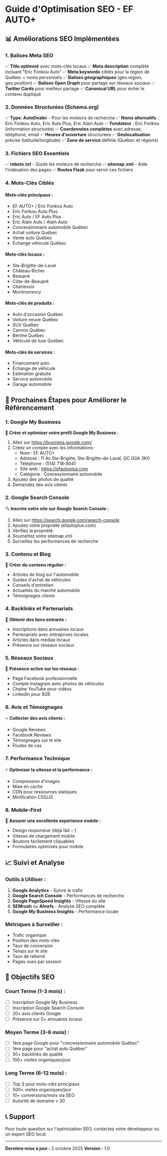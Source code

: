 # Guide d'Optimisation SEO - EF AUTO+

## 📊 Améliorations SEO Implémentées

### 1. Balises Meta SEO
✅ **Title optimisé** avec mots-clés locaux
✅ **Meta description** complète incluant "Eric Fonkou Auto"
✅ **Meta keywords** ciblés pour la région de Québec + noms personnels
✅ **Balises géographiques** (geo.region, geo.position)
✅ **Balises Open Graph** pour partage sur réseaux sociaux
✅ **Twitter Cards** pour meilleur partage
✅ **Canonical URL** pour éviter le contenu dupliqué

### 2. Données Structurées (Schema.org)
✅ **Type: AutoDealer** - Pour les moteurs de recherche
✅ **Noms alternatifs** : Eric Fonkou Auto, Eric Auto Plus, Eric Alain Auto
✅ **Fondateur** : Eric Fonkou (information structurée)
✅ **Coordonnées complètes** avec adresse, téléphone, email
✅ **Heures d'ouverture** structurées
✅ **Géolocalisation** précise (latitude/longitude)
✅ **Zone de service** définie (Québec et régions)

### 3. Fichiers SEO Essentiels
✅ **robots.txt** - Guide les moteurs de recherche
✅ **sitemap.xml** - Aide l'indexation des pages
✅ **Routes Flask** pour servir ces fichiers

### 4. Mots-Clés Ciblés

#### Mots-clés principaux :
- EF AUTO+ / Eric Fonkou Auto
- Eric Fonkou Auto Plus
- Eric Auto / EF Auto Plus
- Eric Alain Auto / Alain Auto
- Concessionnaire automobile Québec
- Achat voiture Québec
- Vente auto Québec
- Échange véhicule Québec

#### Mots-clés locaux :
- Ste-Brigitte-de-Laval
- Château-Richer
- Beaupré
- Côte-de-Beaupré
- Charlevoix
- Montmorency

#### Mots-clés de produits :
- Auto d'occasion Québec
- Voiture neuve Québec
- SUV Québec
- Camion Québec
- Berline Québec
- Véhicule de luxe Québec

#### Mots-clés de services :
- Financement auto
- Échange de véhicule
- Estimation gratuite
- Service automobile
- Garage automobile

## 🚀 Prochaines Étapes pour Améliorer le Référencement

### 1. Google My Business
📍 **Créer et optimiser votre profil Google My Business :**
1. Allez sur https://business.google.com/
2. Créez un compte avec les informations :
   - Nom : EF AUTO+
   - Adresse : 11 Av Ste-Brigitte, Ste-Brigitte-de-Laval, QC G0A 3K0
   - Téléphone : (514) 718-8041
   - Site web : https://efautoplus.com
   - Catégorie : Concessionnaire automobile
3. Ajoutez des photos de qualité
4. Demandez des avis clients

### 2. Google Search Console
🔍 **Inscrire votre site sur Google Search Console :**
1. Allez sur https://search.google.com/search-console
2. Ajoutez votre propriété (efautoplus.com)
3. Vérifiez la propriété
4. Soumettez votre sitemap.xml
5. Surveillez les performances de recherche

### 3. Contenu et Blog
📝 **Créer du contenu régulier :**
- Articles de blog sur l'automobile
- Guides d'achat de véhicules
- Conseils d'entretien
- Actualités du marché automobile
- Témoignages clients

### 4. Backlinks et Partenariats
🔗 **Obtenir des liens entrants :**
- Inscriptions dans annuaires locaux
- Partenariats avec entreprises locales
- Articles dans médias locaux
- Présence sur réseaux sociaux

### 5. Réseaux Sociaux
📱 **Présence active sur les réseaux :**
- Page Facebook professionnelle
- Compte Instagram avec photos de véhicules
- Chaîne YouTube pour vidéos
- LinkedIn pour B2B

### 6. Avis et Témoignages
⭐ **Collecter des avis clients :**
- Google Reviews
- Facebook Reviews
- Témoignages sur le site
- Études de cas

### 7. Performance Technique
⚡ **Optimiser la vitesse et la performance :**
- Compression d'images
- Mise en cache
- CDN pour ressources statiques
- Minification CSS/JS

### 8. Mobile-First
📱 **Assurer une excellente expérience mobile :**
- Design responsive (déjà fait ✅)
- Vitesse de chargement mobile
- Boutons facilement cliquables
- Formulaires optimisés pour mobile

## 📈 Suivi et Analyse

### Outils à Utiliser :
1. **Google Analytics** - Suivre le trafic
2. **Google Search Console** - Performances de recherche
3. **Google PageSpeed Insights** - Vitesse du site
4. **SEMrush** ou **Ahrefs** - Analyse SEO complète
5. **Google My Business Insights** - Performance locale

### Métriques à Surveiller :
- Trafic organique
- Position des mots-clés
- Taux de conversion
- Temps sur le site
- Taux de rebond
- Pages vues par session

## 🎯 Objectifs SEO

### Court Terme (1-3 mois) :
- [ ] Inscription Google My Business
- [ ] Inscription Google Search Console
- [ ] 20+ avis clients Google
- [ ] Présence sur 5+ annuaires locaux

### Moyen Terme (3-6 mois) :
- [ ] 1ère page Google pour "concessionnaire automobile Québec"
- [ ] 1ère page pour "achat auto Québec"
- [ ] 50+ backlinks de qualité
- [ ] 100+ visites organiques/jour

### Long Terme (6-12 mois) :
- [ ] Top 3 pour mots-clés principaux
- [ ] 500+ visites organiques/jour
- [ ] 10+ conversions/mois via SEO
- [ ] Autorité de domaine > 30

## 📞 Support

Pour toute question sur l'optimisation SEO, contactez votre développeur ou un expert SEO local.

---

**Dernière mise à jour :** 2 octobre 2025
**Version :** 1.0


